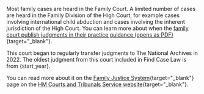 Most family cases are heard in the Family Court. A limited number of cases are heard in the Family Division of the High Court, for example cases involving international child abduction and cases involving the inherent jurisdiction of the High Court. You can learn more about when the [family court publish judgments in their practice guidance (opens as PDF)](https://www.judiciary.uk/wp-content/uploads/2014/01/transparency-in-the-family-courts-jan-2014-1.pdf){target="\_blank"}.

This court began to regularly transfer judgments to The National Archives in 2022. The oldest judgment from this court included in Find Case Law is from {start_year}.

You can read more about it on the [Family Justice System](https://www.judiciary.uk/courts-and-tribunals/family-law-courts/){target="\_blank"} page on the [HM Courts and Tribunals Service website](https://www.gov.uk/government/organisations/hm-courts-and-tribunals-service/about){target="\_blank"}.
